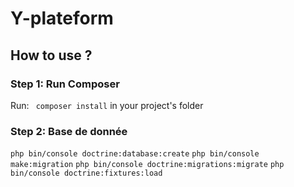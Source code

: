 # Y-plateform

## How to use ?

### Step 1: Run Composer

Run: ` composer install` in your project's folder

### Step 2: Base de donnée

`php bin/console doctrine:database:create`
`php bin/console make:migration`
`php bin/console doctrine:migrations:migrate`
`php bin/console doctrine:fixtures:load`

